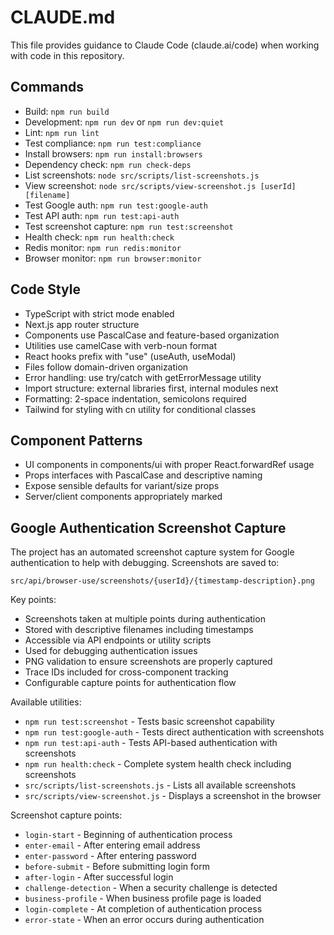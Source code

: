 # CLAUDE.md

This file provides guidance to Claude Code (claude.ai/code) when working with code in this repository.

## Commands
- Build: `npm run build`
- Development: `npm run dev` or `npm run dev:quiet`
- Lint: `npm run lint`
- Test compliance: `npm run test:compliance`
- Install browsers: `npm run install:browsers`
- Dependency check: `npm run check-deps`
- List screenshots: `node src/scripts/list-screenshots.js`
- View screenshot: `node src/scripts/view-screenshot.js [userId] [filename]`
- Test Google auth: `npm run test:google-auth`
- Test API auth: `npm run test:api-auth`
- Test screenshot capture: `npm run test:screenshot`
- Health check: `npm run health:check`
- Redis monitor: `npm run redis:monitor`
- Browser monitor: `npm run browser:monitor`

## Code Style
- TypeScript with strict mode enabled
- Next.js app router structure
- Components use PascalCase and feature-based organization
- Utilities use camelCase with verb-noun format 
- React hooks prefix with "use" (useAuth, useModal)
- Files follow domain-driven organization
- Error handling: use try/catch with getErrorMessage utility
- Import structure: external libraries first, internal modules next
- Formatting: 2-space indentation, semicolons required
- Tailwind for styling with cn utility for conditional classes

## Component Patterns
- UI components in components/ui with proper React.forwardRef usage
- Props interfaces with PascalCase and descriptive naming
- Expose sensible defaults for variant/size props
- Server/client components appropriately marked

## Google Authentication Screenshot Capture

The project has an automated screenshot capture system for Google authentication to help with debugging. Screenshots are saved to:

```
src/api/browser-use/screenshots/{userId}/{timestamp-description}.png
```

Key points:
- Screenshots taken at multiple points during authentication
- Stored with descriptive filenames including timestamps
- Accessible via API endpoints or utility scripts
- Used for debugging authentication issues
- PNG validation to ensure screenshots are properly captured
- Trace IDs included for cross-component tracking
- Configurable capture points for authentication flow

Available utilities:
- `npm run test:screenshot` - Tests basic screenshot capability
- `npm run test:google-auth` - Tests direct authentication with screenshots
- `npm run test:api-auth` - Tests API-based authentication with screenshots
- `npm run health:check` - Complete system health check including screenshots
- `src/scripts/list-screenshots.js` - Lists all available screenshots
- `src/scripts/view-screenshot.js` - Displays a screenshot in the browser

Screenshot capture points:
- `login-start` - Beginning of authentication process
- `enter-email` - After entering email address
- `enter-password` - After entering password
- `before-submit` - Before submitting login form
- `after-login` - After successful login
- `challenge-detection` - When a security challenge is detected
- `business-profile` - When business profile page is loaded
- `login-complete` - At completion of authentication process
- `error-state` - When an error occurs during authentication